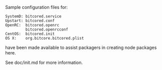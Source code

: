 Sample configuration files for:
```
SystemD: bitcored.service
Upstart: bitcored.conf
OpenRC:  bitcored.openrc
         bitcored.openrcconf
CentOS:  bitcored.init
OS X:    org.bitcore.bitcored.plist
```
have been made available to assist packagers in creating node packages here.

See doc/init.md for more information.
